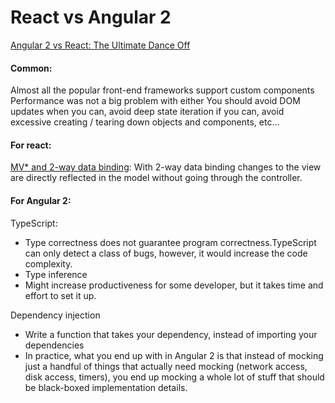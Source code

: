 # React vs Angular 2
[Angular 2 vs React: The Ultimate Dance Off](https://medium.com/javascript-scene/angular-2-vs-react-the-ultimate-dance-off-60e7dfbc379c#.8bitae6qt)

#### Common:
Almost all the popular front-end frameworks support custom components
Performance was not a big problem with either
You should avoid DOM updates when you can, avoid deep state iteration if you can, avoid excessive creating / tearing down objects and components, etc… 

#### For react:
[MV* and 2-way data binding](https://medium.com/javascript-scene/the-best-way-to-learn-to-code-is-to-code-learn-app-architecture-by-building-apps-7ec029db6e00#.a36q0yx92): With 2-way data binding changes to the view are directly reflected in the model without going through the controller. 

#### For Angular 2:
TypeScript: 
- Type correctness does not guarantee program correctness.TypeScript can only detect a class of bugs, however, it would increase the code complexity.
- Type inference 
- Might increase productiveness for some developer, but it takes time and effort to set it up.

Dependency injection
- Write a function that takes your dependency, instead of importing your dependencies
- In practice, what you end up with in Angular 2 is that instead of mocking just a handful of things that actually need mocking (network access, disk access, timers), you end up mocking a whole lot of stuff that should be black-boxed implementation details.


